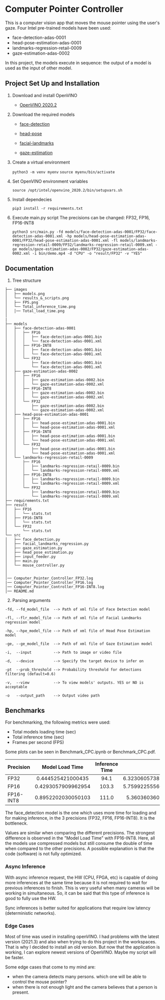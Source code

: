 # Computer Pointer Controller

This is a computer vision app that moves the mouse pointer using the user's gaze. Four Intel pre-trained models have been used:
* face-detection-adas-0001
* head-pose-estimation-adas-0001
* landmarks-regression-retail-0009
* gaze-estimation-adas-0002

In this project, the models execute in sequence: the output of a model is used as the input of other model. 


## Project Set Up and Installation
1. Download and install OpenVINO
   * [OpenVINO 2020.2](https://docs.openvinotoolkit.org/2020.2/_docs_install_guides_installing_openvino_linux.html#install-openvino)


2. Download the required models
   * [face-detection](https://docs.openvinotoolkit.org/latest/omz_models_model_face_detection_adas_0001.html)

   * [head-pose](https://docs.openvinotoolkit.org/latest/omz_models_model_head_pose_estimation_adas_0001.html)

   * [facial-landmarks](https://docs.openvinotoolkit.org/latest/omz_models_model_landmarks_regression_retail_0009.html)

   * [gaze-estimation](https://docs.openvinotoolkit.org/latest/omz_models_model_gaze_estimation_adas_0002.html)


3. Create a virtual environment

   ```python3 -m venv myenv```
   ```source myenv/bin/activate```


4. Set OpenVINO environment variables

   ```source /opt/intel/openvino_2020.2/bin/setupvars.sh```


5. Install dependecies

   ```pip3 install -r requirements.txt```


6. Execute main.py script
   The precisions can be changed: FP32, FP16, FP16-INT8

   ```python3 src/main.py -fd models/face-detection-adas-0001/FP32/face-detection-adas-0001.xml -hp models/head-pose-estimation-adas-0001/FP32/head-pose-estimation-adas-0001.xml -fl models/landmarks-regression-retail-0009/FP32/landmarks-regression-retail-0009.xml -ge models/gaze-estimation-adas-0002/FP32/gaze-estimation-adas-0002.xml -i bin/demo.mp4 -d "CPU" -o "result/FP32" -v "YES"```


## Documentation
1. Tree structure

```
├── images
│   ├── models.png
│   └── results_&_scripts.png
│   ├── FPS.png
│   └── Total_inference_time.png
│   │── Total_load_time.png
│   
|
├── models
│   ├── face-detection-adas-0001
│   │   ├── FP16
│   │   │   ├── face-detection-adas-0001.bin
│   │   │   └── face-detection-adas-0001.xml
│   │   ├── FP16-INT8
│   │   │   ├── face-detection-adas-0001.bin
│   │   │   └── face-detection-adas-0001.xml
│   │   └── FP32
│   │       ├── face-detection-adas-0001.bin
│   │       └── face-detection-adas-0001.xml
│   ├── gaze-estimation-adas-0002
│   │   ├── FP16
│   │   │   ├── gaze-estimation-adas-0002.bin
│   │   │   └── gaze-estimation-adas-0002.xml
│   │   ├── FP16-INT8
│   │   │   ├── gaze-estimation-adas-0002.bin
│   │   │   └── gaze-estimation-adas-0002.xml
│   │   └── FP32
│   │       ├── gaze-estimation-adas-0002.bin
│   │       └── gaze-estimation-adas-0002.xml
│   ├── head-pose-estimation-adas-0001
│   │   ├── FP16
│   │   │   ├── head-pose-estimation-adas-0001.bin
│   │   │   └── head-pose-estimation-adas-0001.xml
│   │   ├── FP16-INT8
│   │   │   ├── head-pose-estimation-adas-0001.bin
│   │   │   └── head-pose-estimation-adas-0001.xml
│   │   └── FP32
│   │       ├── head-pose-estimation-adas-0001.bin
│   │       └── head-pose-estimation-adas-0001.xml
│   └── landmarks-regression-retail-0009
│       ├── FP16
│       │   ├── landmarks-regression-retail-0009.bin
│       │   └── landmarks-regression-retail-0009.xml
│       ├── FP16-INT8
│       │   ├── landmarks-regression-retail-0009.bin
│       │   └── landmarks-regression-retail-0009.xml
│       └── FP32
│           ├── landmarks-regression-retail-0009.bin
│           └── landmarks-regression-retail-0009.xml
├── requirements.txt
├── result
│   ├── FP16
│   │   └── stats.txt
│   ├── FP16-INT8
│   │   └── stats.txt
│   └── FP32
│       └── stats.txt
└── src
│   ├── face_detection.py
│   ├── facial_landmarks_regression.py
│   ├── gaze_estimation.py
│   ├── head_pose_estimation.py
│   ├── input_feeder.py
│   ├── main.py
│   └── mouse_controller.py
│ 
│ 
│── Computer_Pointer_Controller_FP32.log 
|── Computer_Pointer_Controller_FP16.log  
│── Computer_Pointer_Controller_FP16-INT8.log
│── README.md  

```


2. Parsing arguments

```
-fd, --fd_model_file  --> Path of xml file of Face Detection model

-fl, --flr_model_file --> Path of xml file of Facial Landmarks regression model

-hp, --hpe_model_file --> Path of xml file of Head Pose Estimation model

-ge, --ge_model_file  --> Path of xml file of Gaze Estimation model

-i,  --input          --> Path to image or video file

-d,  --device         --> Specify the target device to infer on

-pt  --prob_threshold --> Probability threshold for detections filtering (default=0.6)

-v,  --view           --> To view models' outputs. YES or NO is acceptable

-o   --output_path    --> Output video path
```



## Benchmarks
For benchmarking, the following metrics were used:

* Total models loading time (sec)
* Total inference time (sec)
* Frames per second (FPS)

Some plots can be seen in Benchmark_CPC.ipynb or Benchmark_CPC.pdf.


| Precision  |  Model Load Time  | Inference Time |        FPS        |
|:-----------|:-----------------:|:--------------:|------------------:|
|   FP32     | 0.444525421000435 |       94.1     | 6.323060573857599 |
|   FP16     | 0.4293057909962954|      103.3     | 5.759922555663118 |
| FP16-INT8  | 0.8952202030050103|      111.0     | 5.36036036036036  |


The face_detection model is the one which uses more time for loading and for making inference, in the 3 precisions (FP32, FP16, FP16-INT8). It is the bottleneck. 

Values are similar when comparing the different precisions. The strongest difference is observed in the "Model Load Time" with FP16-INT8. Here, all the models use compressed models but still consume the double of time when compared to the other precisions. A possible explanation is that the code (software) is not fully optimized.

 


### Async Inference
With async inference request, the HW (CPU, FPGA, etc) is capable of doing more inferences at the same time because it is not required to wait for previous inferences to finish. This is very useful when many cameras will be working in simultaneous.
So, it can be said that this type of inference is good to  fully use the HW. 

Sync inferences is better suited for applications that require low latency (deterministic networks).



### Edge Cases
Most of time was used in installing openVINO. I had problems with the latest version (2021.3) and also when trying to do this project in the workspaces. That is why I decided to install an old version. But now that the application is working, I can explore newest versions of OpenVINO. Maybe my script will be faster.

Some edge cases that come to my mind are:
* when the camera detects many persons. which one will be able to control the mouse pointer?
* when there is not enough light and the camera believes that a person is present.
